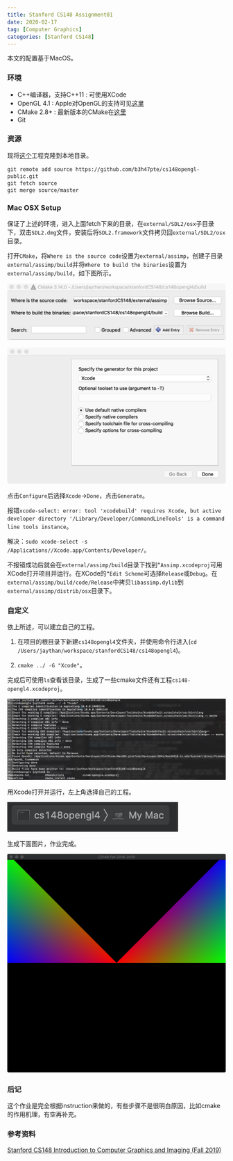 ```yaml
---
title: Stanford CS148 Assignment01
date: 2020-02-17
tag: [Computer Graphics]
categories: [Stanford CS148]
---
```


本文的配置基于MacOS。

### 环境

- C++编译器，支持C++11 : 可使用XCode
- OpenGL 4.1 : Apple对OpenGL的支持可见[这里](https://developer.apple.com/opengl/capabilities/)
- CMake 2.8+ : 最新版本的CMake在[这里](http://www.cmake.org/download/)
- Git

### 资源
现将[这个](https://github.com/b3h47pte/cs148opengl-public)工程克隆到本地目录。

```
git remote add source https://github.com/b3h47pte/cs148opengl-public.git
git fetch source
git merge source/master
```


### Mac OSX Setup
保证了上述的环境，进入上面fetch下来的目录，在`external/SDL2/osx`子目录下，双击`SDL2.dmg`文件，安装后将`SDL2.framework`文件拷贝回`external/SDL2/osx`目录。

打开`CMake`，将`Where is the source code`设置为`external/assimp`，创建子目录`external/assimp/build`并将`Where to build the binaries`设置为`external/assimp/build`，如下图所示。

![](/images/stcg/1.jpg)

![](/images/stcg/2.jpg)

点击`Configure`后选择`Xcode`->`Done`，点击`Generate`。


报错`xcode-select: error: tool 'xcodebuild' requires Xcode, but active developer directory '/Library/Developer/CommandLineTools' is a command line tools instance`。

解决：`sudo xcode-select -s /Applications//Xcode.app/Contents/Developer/`。

不报错成功后就会在`external/assimp/build`目录下找到`“Assimp.xcodeproj`可用XCode打开项目并运行。在XCode的`“Edit Scheme`可选择`Release`或`Debug`。在`external/assimp/build/code/Release`中拷贝`libassimp.dylib`到`external/assimp/distrib/osx`目录下。

### 自定义
依上所述，可以建立自己的工程。
1. 在项目的根目录下新建`cs148opengl4`文件夹，并使用命令行进入(`cd /Users/jaythan/workspace/stanfordCS148/cs148opengl4`)。

2. `cmake ../ -G "Xcode"`。

完成后可使用`ls`查看该目录，生成了一些cmake文件还有工程`cs148-opengl4.xcodeproj`。

![](/images/stcg/5.jpg)


用Xcode打开并运行，左上角选择自己的工程。

![](/images/stcg/4.jpg)

生成下面图片，作业完成。

![](/images/stcg/3.jpg)


### 后记
这个作业是完全根据instruction来做的，有些步骤不是很明白原因，比如cmake的作用机理，有空再补充。

### 参考资料

[Stanford CS148 Introduction to Computer Graphics and Imaging (Fall 2019)](http://web.stanford.edu/class/cs148/lectures.html)